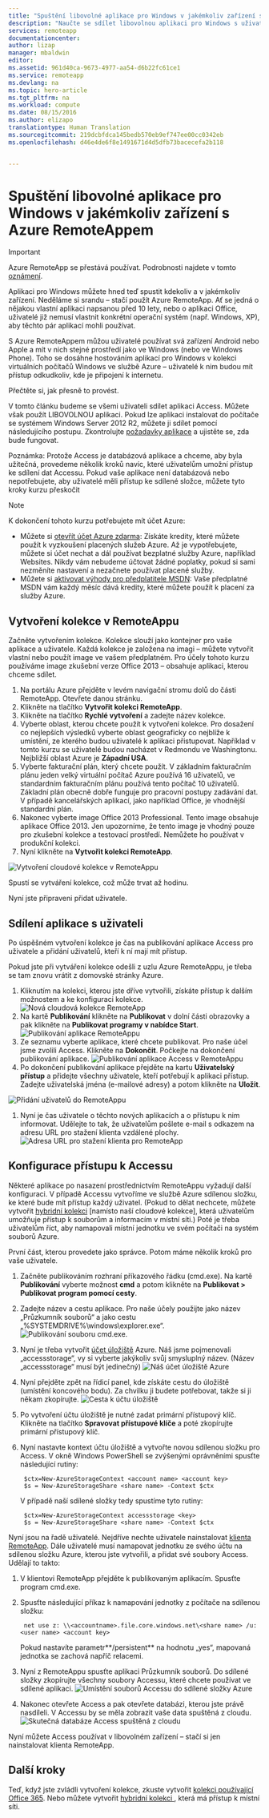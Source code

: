 ```yaml
---
title: "Spuštění libovolné aplikace pro Windows v jakémkoliv zařízení s Azure RemoteAppem | Dokumentace Microsoftu"
description: "Naučte se sdílet libovolnou aplikaci pro Windows s uživateli pomocí Azure RemoteAppu."
services: remoteapp
documentationcenter: 
author: lizap
manager: mbaldwin
editor: 
ms.assetid: 961d40ca-9673-4977-aa54-d6b22fc61ce1
ms.service: remoteapp
ms.devlang: na
ms.topic: hero-article
ms.tgt_pltfrm: na
ms.workload: compute
ms.date: 08/15/2016
ms.author: elizapo
translationtype: Human Translation
ms.sourcegitcommit: 219dcbfdca145bedb570eb9ef747ee00cc0342eb
ms.openlocfilehash: d46e4de6f8e1491671d4d5dfb73bacecefa2b118


---
```

# <a name="run-any-windows-app-on-any-device-with-azure-remoteapp"></a>Spuštění libovolné aplikace pro Windows v jakémkoliv zařízení s Azure RemoteAppem
> [!IMPORTANT]
> Azure RemoteApp se přestává používat. Podrobnosti najdete v tomto [oznámení](https://go.microsoft.com/fwlink/?linkid=821148).
> 
> 

Aplikaci pro Windows můžete hned teď spustit kdekoliv a v jakémkoliv zařízení. Neděláme si srandu – stačí použít Azure RemoteApp. Ať se jedná o nějakou vlastní aplikaci napsanou před 10 lety, nebo o aplikaci Office, uživatelé již nemusí vlastnit konkrétní operační systém (např. Windows, XP), aby těchto pár aplikací mohli používat.

S Azure RemoteAppem můžou uživatelé používat svá zařízení Android nebo Apple a mít v nich stejné prostředí jako ve Windows (nebo ve Windows Phone). Toho se dosáhne hostováním aplikací pro Windows v kolekci virtuálních počítačů Windows ve službě Azure – uživatelé k nim budou mít přístup odkudkoliv, kde je připojení k internetu. 

Přečtěte si, jak přesně to provést.

V tomto článku budeme se všemi uživateli sdílet aplikaci Access. Můžete však použít LIBOVOLNOU aplikaci. Pokud lze aplikaci instalovat do počítače se systémem Windows Server 2012 R2, můžete ji sdílet pomocí následujícího postupu. Zkontrolujte [požadavky aplikace](remoteapp-appreqs.md) a ujistěte se, zda bude fungovat.

Poznámka: Protože Access je databázová aplikace a chceme, aby byla užitečná, provedeme několik kroků navíc, které uživatelům umožní přístup ke sdílení dat Accessu. Pokud vaše aplikace není databázová nebo nepotřebujete, aby uživatelé měli přístup ke sdílené složce, můžete tyto kroky kurzu přeskočit

> [!NOTE]
> <a name="note"></a>K dokončení tohoto kurzu potřebujete mít účet Azure:
> 
> * Můžete si [otevřít účet Azure zdarma](https://azure.microsoft.com/free/?WT.mc_id=A261C142F): Získáte kredity, které můžete použít k vyzkoušení placených služeb Azure. Až je vypotřebujete, můžete si účet nechat a dál používat bezplatné služby Azure, například Websites. Nikdy vám nebudeme účtovat žádné poplatky, pokud si sami nezměníte nastavení a nezačnete používat placené služby.
> * Můžete si [aktivovat výhody pro předplatitele MSDN](https://azure.microsoft.com/pricing/member-offers/msdn-benefits-details/?WT.mc_id=A261C142F): Vaše předplatné MSDN vám každý měsíc dává kredity, které můžete použít k placení za služby Azure.
> 
> 

## <a name="create-a-collection-in-remoteapp"></a>Vytvoření kolekce v RemoteAppu
Začněte vytvořením kolekce. Kolekce slouží jako kontejner pro vaše aplikace a uživatele. Každá kolekce je založena na imagi – můžete vytvořit vlastní nebo použít image ve vašem předplatném. Pro účely tohoto kurzu používáme image zkušební verze Office 2013 – obsahuje aplikaci, kterou chceme sdílet.

1. Na portálu Azure přejděte v levém navigační stromu dolů do části RemoteApp. Otevřete danou stránku.
2. Klikněte na tlačítko **Vytvořit kolekci RemoteApp**.
3. Klikněte na tlačítko **Rychlé vytvoření** a zadejte název kolekce.
4. Vyberte oblast, kterou chcete použít k vytvoření kolekce. Pro dosažení co nejlepších výsledků vyberte oblast geograficky co nejblíže k umístění, ze kterého budou uživatelé k aplikaci přistupovat. Například v tomto kurzu se uživatelé budou nacházet v Redmondu ve Washingtonu. Nejbližší oblast Azure je **Západní USA**.
5. Vyberte fakturační plán, který chcete použít. V základním fakturačním plánu jeden velký virtuální počítač Azure používá 16 uživatelů, ve standardním fakturačním plánu používá tento počítač 10 uživatelů. Základní plán obecně dobře funguje pro pracovní postupy zadávání dat. V případě kancelářských aplikací, jako například Office, je vhodnější standardní plán.
6. Nakonec vyberte image Office 2013 Professional. Tento image obsahuje aplikace Office 2013. Jen upozorníme, že tento image je vhodný pouze pro zkušební kolekce a testovací prostředí. Nemůžete ho používat v produkční kolekci.
7. Nyní klikněte na **Vytvořit kolekci RemoteApp**.

![Vytvoření cloudové kolekce v RemoteAppu](./media/remoteapp-anyapp/ra-anyappcreatecollection.png)

Spustí se vytváření kolekce, což může trvat až hodinu.

Nyní jste připraveni přidat uživatele.

## <a name="share-the-app-with-users"></a>Sdílení aplikace s uživateli
Po úspěšném vytvoření kolekce je čas na publikování aplikace Access pro uživatele a přidání uživatelů, kteří k ní mají mít přístup.

Pokud jste při vytváření kolekce odešli z uzlu Azure RemoteAppu, je třeba se tam znovu vrátit z domovské stránky Azure.

1. Kliknutím na kolekci, kterou jste dříve vytvořili, získáte přístup k dalším možnostem a ke konfiguraci kolekce.
   ![Nová cloudová kolekce RemoteApp](./media/remoteapp-anyapp/ra-anyappcollection.png)
2. Na kartě **Publikování** klikněte na **Publikovat** v dolní části obrazovky a pak klikněte na **Publikovat programy v nabídce Start**.
   ![Publikování aplikace RemoteAppu](./media/remoteapp-anyapp/ra-anyapppublish.png)
3. Ze seznamu vyberte aplikace, které chcete publikovat. Pro naše účel jsme zvolili Access. Klikněte na **Dokončit**. Počkejte na dokončení publikování aplikace.
   ![Publikování aplikace Access v RemoteAppu](./media/remoteapp-anyapp/ra-anyapppublishaccess.png)
4. Po dokončení publikování aplikace přejděte na kartu **Uživatelský přístup** a přidejte všechny uživatele, kteří potřebují k aplikaci přístup. Zadejte uživatelská jména (e-mailové adresy) a potom klikněte na **Uložit**.

![Přidání uživatelů do RemoteAppu](./media/remoteapp-anyapp/ra-anyappaddusers.png)

1. Nyní je čas uživatele o těchto nových aplikacích a o přístupu k nim informovat. Udělejte to tak, že uživatelům pošlete e-mail s odkazem na adresu URL pro stažení klienta vzdálené plochy.
   ![Adresa URL pro stažení klienta pro RemoteApp](./media/remoteapp-anyapp/ra-anyappurl.png)

## <a name="configure-access-to-access"></a>Konfigurace přístupu k Accessu
Některé aplikace po nasazení prostřednictvím RemoteAppu vyžadují další konfiguraci. V případě Accessu vytvoříme ve službě Azure sdílenou složku, ke které bude mít přístup každý uživatel. (Pokud to dělat nechcete, můžete vytvořit [hybridní kolekci](remoteapp-create-hybrid-deployment.md) [namísto naší cloudové kolekce], která uživatelům umožňuje přístup k souborům a informacím v místní síti.) Poté je třeba uživatelům říct, aby namapovali místní jednotku ve svém počítači na systém souborů Azure.

První část, kterou provedete jako správce. Potom máme několik kroků pro vaše uživatele.

1. Začněte publikováním rozhraní příkazového řádku (cmd.exe). Na kartě **Publikování** vyberte možnost **cmd** a potom klikněte na **Publikovat > Publikovat program pomocí cesty**.
2. Zadejte název a cestu aplikace. Pro naše účely použijte jako název „Průzkumník souborů“ a jako cestu „%SYSTEMDRIVE%\windows\explorer.exe“.
   ![Publikování souboru cmd.exe.](./media/remoteapp-anyapp/ra-publishcmd.png)
3. Nyní je třeba vytvořit [účet úložiště](../storage/storage-create-storage-account.md) Azure. Náš jsme pojmenovali „accessstorage“, vy si vyberte jakýkoliv svůj smysluplný název. (Název „accessstorage“ musí být jedinečný) ![Náš účet úložiště Azure](./media/remoteapp-anyapp/ra-anyappazurestorage.png)
4. Nyní přejděte zpět na řídicí panel, kde získáte cestu do úložiště (umístění koncového bodu). Za chvilku ji budete potřebovat, takže si ji někam zkopírujte.
   ![Cesta k účtu úložiště](./media/remoteapp-anyapp/ra-anyappstoragelocation.png)
5. Po vytvoření účtu úložiště je nutné zadat primární přístupový klíč. Klikněte na tlačítko **Spravovat přístupové klíče** a poté zkopírujte primární přístupový klíč.
6. Nyní nastavte kontext účtu úložiště a vytvořte novou sdílenou složku pro Access. V okně Windows PowerShell se zvýšenými oprávněními spusťte následující rutiny:
   
        $ctx=New-AzureStorageContext <account name> <account key>
        $s = New-AzureStorageShare <share name> -Context $ctx
   
    V případě naší sdílené složky tedy spustíme tyto rutiny:
   
        $ctx=New-AzureStorageContext accessstorage <key>
        $s = New-AzureStorageShare <share name> -Context $ctx

Nyní jsou na řadě uživatelé. Nejdříve nechte uživatele nainstalovat [klienta RemoteApp](remoteapp-clients.md). Dále uživatelé musí namapovat jednotku ze svého účtu na sdílenou složku Azure, kterou jste vytvořili, a přidat své soubory Access. Udělají to takto:

1. V klientovi RemoteApp přejděte k publikovaným aplikacím. Spusťte program cmd.exe.
2. Spusťte následující příkaz k namapování jednotky z počítače na sdílenou složku:
   
        net use z: \\<accountname>.file.core.windows.net\<share name> /u:<user name> <account key>
   
    Pokud nastavíte parametr**/persistent** na hodnotu „yes“, mapovaná jednotka se zachová napříč relacemi.
3. Nyní z RemoteAppu spusťte aplikaci Průzkumník souborů. Do sdílené složky zkopírujte všechny soubory Accessu, které chcete používat ve sdílené aplikaci.
   ![Umístění souborů Accessu do sdílené složky Azure](./media/remoteapp-anyapp/ra-anyappuseraccess.png)
4. Nakonec otevřete Access a pak otevřete databázi, kterou jste právě nasdíleli. V Accessu by se měla zobrazit vaše data spuštěná z cloudu.
   ![Skutečná databáze Access spuštěná z cloudu](./media/remoteapp-anyapp/ra-anyapprunningaccess.png)

Nyní můžete Access používat v libovolném zařízení – stačí si jen nainstalovat klienta RemoteApp.

<!--Every topic should have next steps and links to the next logical set of content to keep the customer engaged-->
## <a name="next-steps"></a>Další kroky
Teď, když jste zvládli vytvoření kolekce, zkuste vytvořit [kolekci používající Office 365](remoteapp-tutorial-o365anywhere.md). Nebo můžete vytvořit [hybridní kolekci ](remoteapp-create-hybrid-deployment.md), která má přístup k místní síti.

<!--Image references-->




<!--HONumber=Nov16_HO2-->



